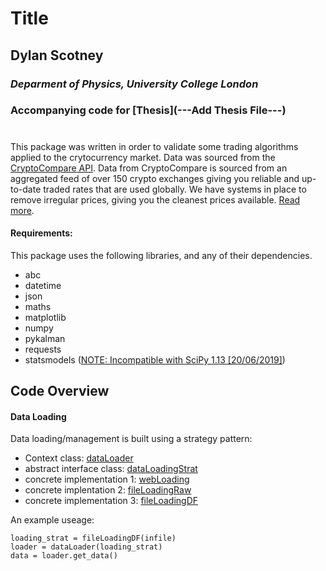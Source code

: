 # Title
## Dylan Scotney
### _Deparment of Physics, University College London_ 
### Accompanying code for [Thesis](---Add Thesis File---)

#

This package was written in order to validate some trading algorithms
applied to the crytocurrency market. 
Data was sourced from the [CryptoCompare API](https://min-api.cryptocompare.com). 
Data from CryptoCompare is sourced from an aggregated feed of over 150 
crypto exchanges giving you reliable and up-to-date traded rates that 
are used globally. We have systems in place to remove irregular prices, 
giving you the cleanest prices available. [Read more](https://www.cryptocompare.com/media/27010937/cccagg_methodology_2018-02-26.pdf).

#### Requirements:
This package uses the following libraries, and any of their dependencies. 

* abc
* datetime
* json
* maths
* matplotlib
* numpy
* pykalman
* requests
* statsmodels ([NOTE: Incompatible with SciPy 1.13 [20/06/2019]](https://github.com/statsmodels/statsmodels/issues/5759)) 


## Code Overview

#### Data Loading
Data loading/management is built using a strategy pattern:

* Context class: [dataLoader](\\Lib\\data_loader.py)
* abstract interface class: [dataLoadingStrat](\\Lib\\data_loading_strategy.py)
* concrete implementation 1: [webLoading](\\Lib\\web_loading_strategies.py)
* concrete implentation 2: [fileLoadingRaw](\\Lib\\file_loading_strategies.py)
* concrete implementation 3: [fileLoadingDF](\\Lib\\file_loading_strategies.py)

An example useage: 
```
loading_strat = fileLoadingDF(infile)
loader = dataLoader(loading_strat)
data = loader.get_data()
```


